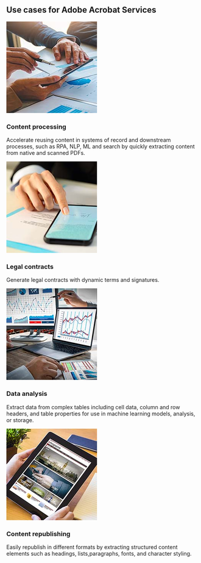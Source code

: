 <TitleBlock slots="heading" theme="light" className="titleBlock-align-left"/>

## Use cases for Adobe Acrobat Services

<ResourceCard slots="link, image, heading, text" width="25%" theme='light' className="useCaseCard" />

[](/use-cases/content-and-data-extraction/content-based-process-automation/)

![EMPTY_ALT](../images/content-processing.jpg)

### Content processing

Accelerate reusing content in systems of record and downstream processes, such as RPA, NLP, ML and search by quickly extracting content from native and scanned PDFs.

<ResourceCard slots="link, image, heading, text" width="25%" theme='light' className="useCaseCard"/>

[](/use-cases/agreements-and-contracts/legal-contracts/)

![EMPTY_ALT](../images/legal-contracts.jpg)

### Legal contracts

Generate legal contracts with dynamic terms and signatures.

<ResourceCard slots="link, image, heading, text" width="25%" theme='light' className="useCaseCard" />

[](/use-cases/content-and-data-extraction/data-analysis/)

![EMPTY_ALT](../images/data-analysis.jpg)

### Data analysis

Extract data from complex tables including cell data, column and row headers, and table properties for use in machine learning models, analysis, or storage.

<ResourceCard slots="link, image, heading, text" width="25%" theme='light' className="useCaseCard" />

[](/use-cases/content-publishing/digital-content-publishing/)

![EMPTY_ALT](../images/content-republishing.jpg)

### Content republishing

Easily republish in different formats by extracting structured content elements such as headings, lists,paragraphs, fonts, and character styling.
